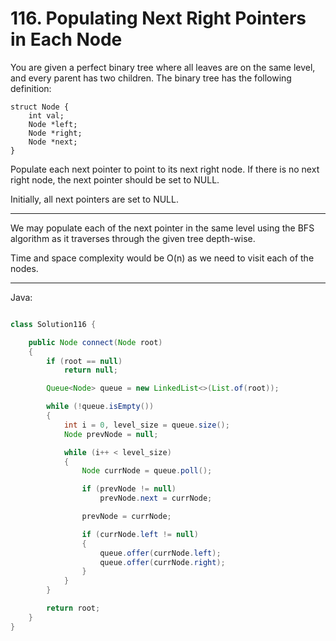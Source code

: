 # 116. Populating Next Right Pointers in Each Node

You are given a perfect binary tree where all leaves are on the same level, and
every parent has two children. The binary tree has the following definition:

```
struct Node {
    int val;
    Node *left;
    Node *right;
    Node *next;
}
```

Populate each next pointer to point to its next right node. If there is
no next right node, the next pointer should be set to NULL.

Initially, all next pointers are set to NULL.

---

We may populate each of the next pointer in the same level using the BFS
algorithm as it traverses through the given tree depth-wise.

Time and space complexity would be O(n) as we need to visit each of the nodes.

---

Java:

```java

class Solution116 {

    public Node connect(Node root)
    {
        if (root == null)
            return null;

        Queue<Node> queue = new LinkedList<>(List.of(root));

        while (!queue.isEmpty())
        {
            int i = 0, level_size = queue.size();
            Node prevNode = null;

            while (i++ < level_size)
            {
                Node currNode = queue.poll(); 

                if (prevNode != null)
                    prevNode.next = currNode;

                prevNode = currNode;

                if (currNode.left != null)
                {
                    queue.offer(currNode.left);
                    queue.offer(currNode.right);
                }
            }
        }

        return root;
    }
}

```
